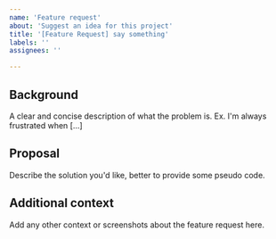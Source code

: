 ```yaml
---
name: 'Feature request'
about: 'Suggest an idea for this project'
title: '[Feature Request] say something'
labels: ''
assignees: ''

---
```


## Background

A clear and concise description of what the problem is. Ex. I'm always frustrated when [...]

## Proposal

Describe the solution you'd like, better to provide some pseudo code.

## Additional context

Add any other context or screenshots about the feature request here.

